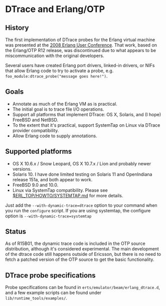<!--
%CopyrightBegin%

SPDX-License-Identifier: Apache-2.0

Copyright Ericsson AB 2023-2025. All Rights Reserved.

Licensed under the Apache License, Version 2.0 (the "License");
you may not use this file except in compliance with the License.
You may obtain a copy of the License at

    http://www.apache.org/licenses/LICENSE-2.0

Unless required by applicable law or agreed to in writing, software
distributed under the License is distributed on an "AS IS" BASIS,
WITHOUT WARRANTIES OR CONDITIONS OF ANY KIND, either express or implied.
See the License for the specific language governing permissions and
limitations under the License.

%CopyrightEnd%
-->
# DTrace and Erlang/OTP

## History

The first implementation of DTrace probes for the Erlang virtual machine was
presented at the [2008 Erlang User Conference](https://erlang.org/euc/08/). That
work, based on the Erlang/OTP R12 release, was discontinued due to what appears
to be miscommunication with the original developers.

Several users have created Erlang port drivers, linked-in drivers, or NIFs that
allow Erlang code to try to activate a probe, e.g.
`foo_module:dtrace_probe("message goes here!")`.

## Goals

- Annotate as much of the Erlang VM as is practical.
- The initial goal is to trace file I/O operations.
- Support all platforms that implement DTrace: OS X, Solaris, and (I hope)
  FreeBSD and NetBSD.
- To the extent that it's practical, support SystemTap on Linux via DTrace
  provider compatibility.
- Allow Erlang code to supply annotations.

## Supported platforms

- OS X 10.6.x / Snow Leopard, OS X 10.7.x / Lion and probably newer versions.
- Solaris 10. I have done limited testing on Solaris 11 and OpenIndiana release
  151a, and both appear to work.
- FreeBSD 9.0 and 10.0.
- Linux via SystemTap compatibility. Please see
  [$ERL_TOP/HOWTO/SYSTEMTAP.md](systemtap.md) for more details.

Just add the `--with-dynamic-trace=dtrace` option to your command when you run
the `configure` script. If you are using systemtap, the configure option is
`--with-dynamic-trace=systemtap`

## Status

As of R15B01, the dynamic trace code is included in the OTP source distribution,
although it's considered experimental. The main development of the dtrace code
still happens outside of Ericsson, but there is no need to fetch a patched
version of the OTP source to get the basic functionality.

## DTrace probe specifications

Probe specifications can be found in `erts/emulator/beam/erlang_dtrace.d`, and a
few example scripts can be found under `lib/runtime_tools/examples/`.
